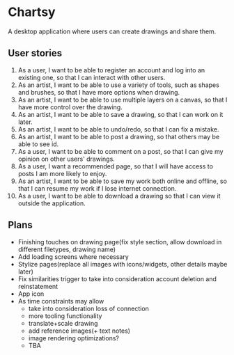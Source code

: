 # Chartsy

A desktop application where users can create drawings and share them.

## User stories

1. As a user, I want to be able to register an account and log into an existing one, so that I can interact with other users.
2. As an artist, I want to be able to use a variety of tools, such as shapes and brushes, so that I have more options when drawing.
3. As an artist, I want to be able to use multiple layers on a canvas, so that I have more control over the drawing.
4. As an artist, I want to be able to save a drawing, so that I can work on it later.
5. As an artist, I want to be able to undo/redo, so that I can fix a mistake.
6. As an artist, I want to be able to post a drawing, so that others may be able to see id.
7. As a user, I want to be able to comment on a post, so that I can give my opinion on other users' drawings.
8. As a user, I want a recommended page, so that I will have access to posts I am more likely to enjoy.
9. As an artist, I want to be able to save my work both online and offline, so that I can resume my work if I lose internet connection.
10. As a user, I want to be able to download a drawing so that I can view it outside the application.


## Plans
- Finishing touches on drawing page(fix style section, allow download in different filetypes, drawing name)
- Add loading screens where necessary
- Stylize pages(replace all images with icons/widgets, other details maybe later)
- Fix similarities trigger to take into consideration account deletion and reinstatement
- App icon
- As time constraints may allow
    - take into consideration loss of connection
    - more tooling functionality
    - translate+scale drawing
    - add reference images(+ text notes)
    - image rendering optimizations?
    - TBA